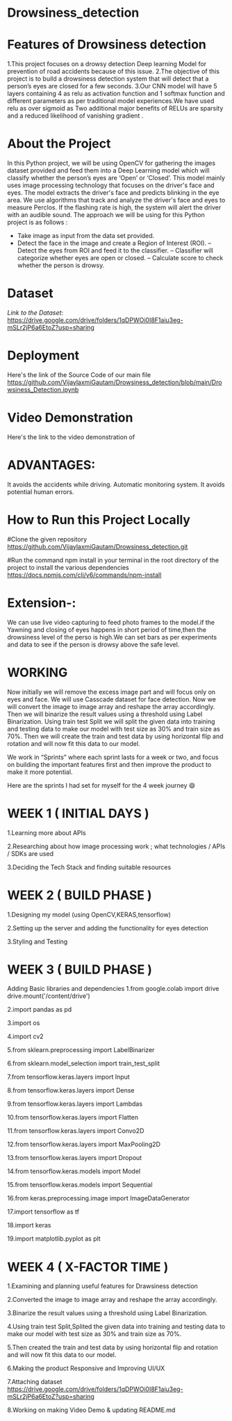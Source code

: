# Drowsiness_detection
 
# Features of Drowsiness detection
1.This project focuses on a drowsy detection Deep learning Model for prevention of road accidents because of this issue.
2.The objective of this  project is to build a drowsiness detection system that will detect that a person’s eyes are closed for a few seconds.
3.Our CNN model will have 5 layers containing 4 as relu as activation function and 1 softmax function and different parameters as per traditional model experiences.We have used relu as over sigmoid as Two additional major benefits of RELUs are sparsity and a reduced likelihood of vanishing gradient .

# About the Project
In this Python project, we will be using OpenCV for gathering the images dataset provided and feed them into a Deep Learning model which will classify whether the person’s eyes are ‘Open’ or ‘Closed’.
This model mainly uses image processing technology that focuses on the driver's face and eyes.
The model extracts the driver's face and predicts blinking in the eye area.
We use algorithms that track and analyze the driver's face and eyes to measure Perclos. 
If the flashing rate is high, the system will alert the driver with an audible sound.
The approach we will be using for this Python project is as follows :
- Take image as input from the data set provided.
- Detect the face in the image and create a Region of Interest (ROI).
– Detect the eyes from ROI and feed it to the classifier.
– Classifier will categorize whether eyes are open or closed.
– Calculate score to check whether the person is drowsy.



 
# Dataset
*Link to the Dataset:* https://drive.google.com/drive/folders/1qDPWOi0I8F1aiu3eg-mSLr2jP6a6EtoZ?usp=sharing

# Deployment
  Here's the link of the Source Code of our main file
  https://github.com/VijaylaxmiGautam/Drowsiness_detection/blob/main/Drowsiness_Detection.ipynb
 
 
# Video Demonstration
  Here's the link to the video demonstration of



# ADVANTAGES:
 It avoids the accidents while driving.
 Automatic monitoring system.
 It avoids potential human errors.
 
 # How to Run this Project Locally
 
 #Clone the given repository
 https://github.com/VijaylaxmiGautam/Drowsiness_detection.git
 
 #Run the command npm install in your terminal in the root directory of the project to install the various dependencies
 https://docs.npmjs.com/cli/v6/commands/npm-install
 
 
 
# Extension-:
 We can use live video capturing to feed photo frames to the model.if the Yawning and closing of eyes happens in short period of time,then the drowsiness level of the   perso is high.We can set bars as per experiments and data to see if the person is drowsy above the safe level.
 
# WORKING

Now initially we will remove the excess image part and will focus only on eyes and face.
We will use Casscade dataset for face detection.
Now we will convert the image to image array and reshape the array accordingly.
Then we will binarize the result values using a threshold using Label Binarization.
Using train test Split we will split the given data into training and testing data to make our model with test size as 30% and train size as 70%.
Then we will create the train and test data by using horizontal flip and rotation and will now fit this data to our model.

We work in “Sprints” where each sprint lasts for a week or two, and focus on building the important features first and then improve the product to make it more potential.

Here are the sprints I had set for myself for the 4 week journey 😄
# WEEK 1 ( INITIAL DAYS )
 1.Learning more about APIs
 
 2.Researching about how image processing work ; what technologies / APIs / SDKs are used
 
 3.Deciding the Tech Stack and finding suitable resources

# WEEK 2 ( BUILD PHASE )
 1.Designing my model (using OpenCV,KERAS,tensorflow)
 
 2.Setting up the server and adding the functionality for eyes detection
 
 3.Styling and Testing

# WEEK 3 ( BUILD PHASE )
 Adding Basic libraries and dependencies
 1.from google.colab import drive
     drive.mount('/content/drive') 
     
 2.import pandas as pd
 
 3.import os
 
 4.import cv2
 
 5.from sklearn.preprocessing import LabelBinarizer 
 
 6.from sklearn.model_selection import train_test_split 
 
 7.from tensorflow.keras.layers import Input
 
 8.from tensorflow.keras.layers import Dense
 
 9.from tensorflow.keras.layers import Lambdas
 
 10.from tensorflow.keras.layers import Flatten
 
 11.from tensorflow.keras.layers import Convo2D
 
 12.from tensorflow.keras.layers import MaxPooling2D
 
 13.from tensorflow.keras.layers import Dropout
 
 14.from tensorflow.keras.models import Model
 
 15.from tensorflow.keras.models import Sequential
 
 16.from keras.preprocessing.image import ImageDataGenerator
 
 17.import tensorflow as tf
 
 18.import keras
 
 19.import matplotlib.pyplot as plt

# WEEK 4 ( X-FACTOR TIME )
 1.Examining and planning useful features for Drawsiness detection
 
 2.Converted the image to image array and reshape the array accordingly.
 
 3.Binarize the result values using a threshold using Label Binarization.
 
 4.Using train test Split,Splited the given data into training and testing data to make our model with test size as 30% and train size as 70%.
 
 5.Then created the train and test data by using horizontal flip and rotation and will now fit this data to our model.
 
 6.Making the product Responsive and Improving UI/UX
 
 7.Attaching dataset https://drive.google.com/drive/folders/1qDPWOi0I8F1aiu3eg-mSLr2jP6a6EtoZ?usp=sharing

 8.Working on making Video Demo & updating README.md

